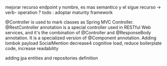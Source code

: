 mejorar recurso endpoint y nombre, es mas semantico y el sigue recurso -> verb- operation ?
todo : 
adoptar maturity framework

@Controller is used to mark classes as Spring MVC Controller. @RestController annotation is a special controller used in RESTful Web services, and it's the combination of @Controller and @ResponseBody annotation. It is a specialized version of @Component annotation.
Adding lombok payload SocialMention decrease4 cognitive load, reduce boilerplate code, increase readability


adding jpa entities and repositories definition
